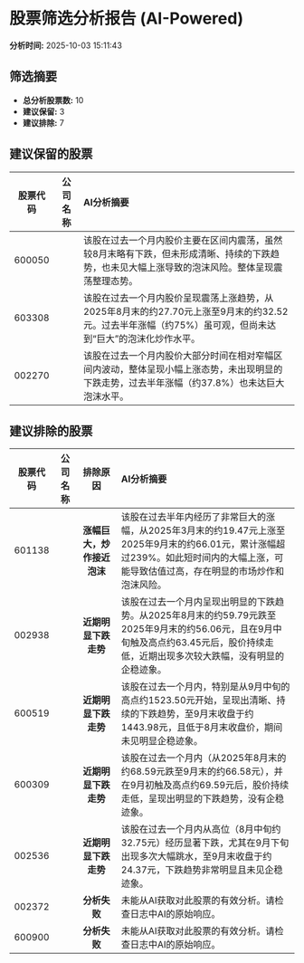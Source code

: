 # 股票筛选分析报告 (AI-Powered)

**分析时间:** 2025-10-03 15:11:43

## 筛选摘要

- **总分析股票数:** 10
- **建议保留:** 3
- **建议排除:** 7

## 建议保留的股票

| 股票代码 | 公司名称 | AI分析摘要 |
|:---:|:---:|:---|
| 600050 |  | 该股在过去一个月内股价主要在区间内震荡，虽然较8月末略有下跌，但未形成清晰、持续的下跌趋势，也未见大幅上涨导致的泡沫风险。整体呈现震荡整理态势。 |
| 603308 |  | 该股在过去一个月内股价呈现震荡上涨趋势，从2025年8月末的约27.70元上涨至9月末的约32.52元。过去半年涨幅（约75%）虽可观，但尚未达到“巨大”的泡沫化炒作水平。 |
| 002270 |  | 该股在过去一个月内股价大部分时间在相对窄幅区间内波动，整体呈现小幅上涨态势，未出现明显的下跌走势，过去半年涨幅（约37.8%）也未达巨大泡沫水平。 |

## 建议排除的股票

| 股票代码 | 公司名称 | 排除原因 | AI分析摘要 |
|:---:|:---:|:---:|:---|
| 601138 |  | **涨幅巨大，炒作接近泡沫** | 该股在过去半年内经历了非常巨大的涨幅，从2025年3月末的约19.47元上涨至2025年9月末的约66.01元，累计涨幅超过239%。如此短时间内的大幅上涨，可能导致估值过高，存在明显的市场炒作和泡沫风险。 |
| 002938 |  | **近期明显下跌走势** | 该股在过去一个月内呈现出明显的下跌趋势。从2025年8月末的约59.79元跌至2025年9月末的约56.06元，且在9月中旬触及高点约63.45元后，股价持续走低，近期出现多次较大跌幅，没有明显的企稳迹象。 |
| 600519 |  | **近期明显下跌走势** | 该股在过去一个月内，特别是从9月中旬的高点约1523.50元开始，呈现出清晰、持续的下跌趋势，至9月末收盘于约1443.98元，且低于8月末收盘价，期间未见明显企稳迹象。 |
| 600309 |  | **近期明显下跌走势** | 该股在过去一个月内（从2025年8月末的约68.59元跌至9月末的约66.58元），并在9月初触及高点约69.59元后，股价持续走低，呈现出明显的下跌趋势，没有企稳迹象。 |
| 002536 |  | **近期明显下跌走势** | 该股在过去一个月内从高位（8月中旬约32.75元）经历显著下跌，尤其在9月下旬出现多次大幅跳水，至9月末收盘于约24.37元，下跌趋势非常明显且未见企稳迹象。 |
| 002372 |  | **分析失败** | 未能从AI获取对此股票的有效分析。请检查日志中AI的原始响应。 |
| 600900 |  | **分析失败** | 未能从AI获取对此股票的有效分析。请检查日志中AI的原始响应。 |
